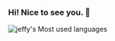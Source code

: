 ### Hi! Nice to see you. 👋

<!--
**ShaPoHun/ShaPoHun** is a ✨ _special_ ✨ repository because its `README.md` (this file) appears on your GitHub profile.

Here are some ideas to get you started:

- 🔭 I’m currently working on ...
- 🌱 I’m currently learning ...
- 👯 I’m looking to collaborate on ...
- 🤔 I’m looking for help with ...
- 💬 Ask me about ...
- 📫 How to reach me: ...
- 😄 Pronouns: ...
- ⚡ Fun fact: ...
-->

![jeffy's Most used languages](https://github-readme-stats.vercel.app/api/top-langs?username=shapohun&show_icons=true&count_private=true&theme=light)
